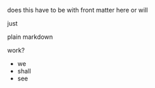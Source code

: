 does this have to be with front matter here or will

just

plain markdown

work?

* we
* shall
* see
